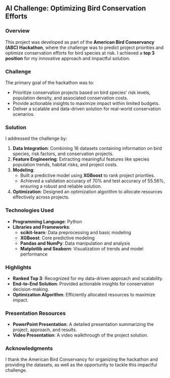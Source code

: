 ## **AI Challenge: Optimizing Bird Conservation Efforts**

### **Overview**
This project was developed as part of the **American Bird Conservancy (ABC) Hackathon**, where the challenge was to predict project priorities and optimize conservation efforts for bird species at risk. I achieved a **top 3 position** for my innovative approach and impactful solution.

### **Challenge**
The primary goal of the hackathon was to:
- Prioritize conservation projects based on bird species' risk levels, population density, and associated conservation costs.
- Provide actionable insights to maximize impact within limited budgets.
- Deliver a scalable and data-driven solution for real-world conservation scenarios.

### **Solution**
I addressed the challenge by:
1. **Data Integration**: Combining 16 datasets containing information on bird species, risk factors, and conservation projects.
2. **Feature Engineering**: Extracting meaningful features like species population trends, habitat risks, and project costs.
3. **Modeling**:
   - Built a predictive model using **XGBoost** to rank project priorities.
   - Achieved a validation accuracy of 70% and test accuracy of 55.56%, ensuring a robust and reliable solution.
4. **Optimization**: Designed an optimization algorithm to allocate resources effectively across projects.

### **Technologies Used**
- **Programming Language**: Python
- **Libraries and Frameworks**:
  - **scikit-learn**: Data preprocessing and basic modeling
  - **XGBoost**: Core predictive modeling
  - **Pandas and NumPy**: Data manipulation and analysis
  - **Matplotlib and Seaborn**: Visualization of trends and model performance

### **Highlights**
- **Ranked Top 3**: Recognized for my data-driven approach and scalability.
- **End-to-End Solution**: Provided actionable insights for conservation decision-making.
- **Optimization Algorithm**: Efficiently allocated resources to maximize impact.

### **Presentation Resources**
- **PowerPoint Presentation**: A detailed presentation summarizing the project, approach, and results.
- **Video Presentation**: A video walkthrough of the project solution.

### **Acknowledgments**
I thank the American Bird Conservancy for organizing the hackathon and providing the datasets, as well as the opportunity to tackle this impactful challenge.
